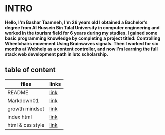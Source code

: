 # INTRO

**Hello, I'm Bashar Taamneh, I'm 26 years old
I obtained a Bachelor’s degree from Al Hussein Bin Talal University in computer engineering and worked in the tourism field for 6 years during my studies.
I gained some basic programming knowledge by completing a project titled: Controlling Wheelchairs movement Using Brainwaves signals.
Then I worked for six months at Webhelp as a content controller, and now I'm learning the full stack web development path in lutc scholarship.**


## table of content

| files       |         links        |
| ----------- | -------------------- |
| README      | [link](https://bashartaamneh.github.io/READING-NOTE/)    |
| Markdown01  | [link](https://bashartaamneh.github.io/READING-NOTE/Read:%2001)   |
| growth mindset     | [link](https://bashartaamneh.github.io/READING-NOTE/Markdown01)    |
| index html    | [link](https://bashar-task.bashartaamneh.repl.co)    |
| html & css style   | [link](https://bashartaamneh.github.io/OnePunchMan/)    |